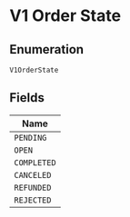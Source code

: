 
# V1 Order State

## Enumeration

`V1OrderState`

## Fields

| Name |
|  --- |
| `PENDING` |
| `OPEN` |
| `COMPLETED` |
| `CANCELED` |
| `REFUNDED` |
| `REJECTED` |

